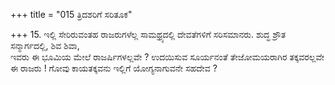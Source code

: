 +++
title = "015 ತ್ರಿದಶರಿಗೆ ಸರಿತೂಕ"

+++
15. ಇಲ್ಲಿ ಸೇರಿರುವಂತಹ ರಾಜರುಗಳೆಲ್ಲ ಸಾಮಥ್ರ್ಯದಲ್ಲಿ ದೇವತೆಗಳಿಗೆ ಸರಿಸಮಾನರು. ಶುದ್ಧ ಶ್ರೌತ ಸನ್ಮಾರ್ಗದಲ್ಲಿ, ಶಿವ ಶಿವಾ,   
ಇವರು ಈ ಭೂಮಿಯ ಮೇಲೆ ರಾಜರ್ಷಿಗಳಲ್ಲವೇ ? ಉದಯಿಸುವ ಸೂರ್ಯನಂತೆ ತೇಜೋಮಯರಾಗಿರ ತಕ್ಕವರಲ್ಲವೇ ಈ ರಾಜರು ! ಗೋವು ಕಾಯತಕ್ಕವನು ಇಲ್ಲಿಗೆ ಯೋಗ್ಯನಾಗುವನೇ ಸಹದೇವ ?